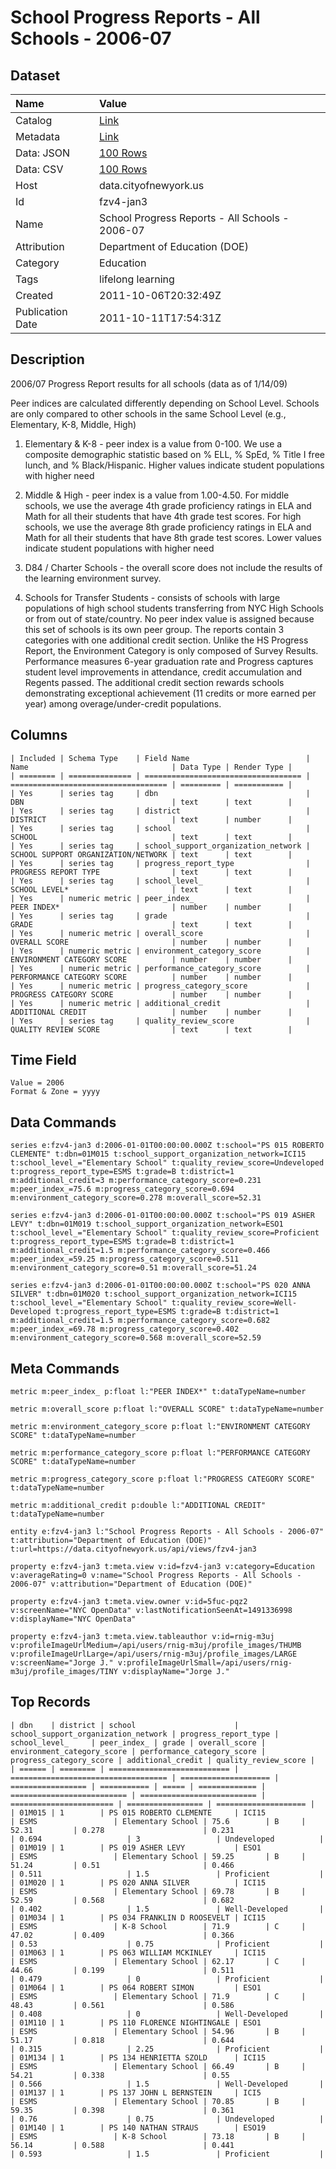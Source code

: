 # School Progress Reports - All Schools - 2006-07

## Dataset

| Name | Value |
| :--- | :---- |
| Catalog | [Link](https://catalog.data.gov/dataset/school-progress-reports-all-schools-2006-07-0796f) |
| Metadata | [Link](https://data.cityofnewyork.us/api/views/fzv4-jan3) |
| Data: JSON | [100 Rows](https://data.cityofnewyork.us/api/views/fzv4-jan3/rows.json?max_rows=100) |
| Data: CSV | [100 Rows](https://data.cityofnewyork.us/api/views/fzv4-jan3/rows.csv?max_rows=100) |
| Host | data.cityofnewyork.us |
| Id | fzv4-jan3 |
| Name | School Progress Reports - All Schools - 2006-07 |
| Attribution | Department of Education (DOE) |
| Category | Education |
| Tags | lifelong learning |
| Created | 2011-10-06T20:32:49Z |
| Publication Date | 2011-10-11T17:54:31Z |

## Description

2006/07 Progress Report results for all schools (data as of 1/14/09)

Peer indices are calculated differently depending on School Level.  Schools are only compared to other schools in the same School Level (e.g., Elementary, K-8, Middle, High)

1) Elementary & K-8 - peer index is a value from 0-100.  We use a composite demographic statistic based on % ELL, % SpEd, % Title I free lunch, and % Black/Hispanic.  Higher values indicate student populations with higher need

2) Middle & High - peer index is a value from 1.00-4.50.  For middle schools, we use the average 4th grade proficiency ratings in ELA and Math for all their students that have 4th grade test scores.  For high schools, we use the average 8th grade proficiency ratings in ELA and Math for all their students that have 8th grade test scores.  Lower values indicate student populations with higher need

3) D84 / Charter Schools - the overall score does not include the results of the learning environment survey. 

4) Schools for Transfer Students - consists of schools with large populations of high school students transferring from NYC High Schools or from out of state/country.  No peer index value is assigned because this set of schools is its own peer group. The reports contain 3 categories with one additional credit section.  Unlike the HS Progress Report, the Environment Category is only composed of Survey Results.  Performance measures 6-year graduation rate and Progress captures student level improvements in attendance, credit accumulation and Regents passed.  The additional credit section rewards schools demonstrating exceptional achievement (11 credits or more earned per year) among overage/under-credit populations.

## Columns

```ls
| Included | Schema Type    | Field Name                          | Name                                | Data Type | Render Type |
| ======== | ============== | =================================== | =================================== | ========= | =========== |
| Yes      | series tag     | dbn                                 | DBN                                 | text      | text        |
| Yes      | series tag     | district                            | DISTRICT                            | text      | number      |
| Yes      | series tag     | school                              | SCHOOL                              | text      | text        |
| Yes      | series tag     | school_support_organization_network | SCHOOL SUPPORT ORGANIZATION/NETWORK | text      | text        |
| Yes      | series tag     | progress_report_type                | PROGRESS REPORT TYPE                | text      | text        |
| Yes      | series tag     | school_level_                       | SCHOOL LEVEL*                       | text      | text        |
| Yes      | numeric metric | peer_index_                         | PEER INDEX*                         | number    | number      |
| Yes      | series tag     | grade                               | GRADE                               | text      | text        |
| Yes      | numeric metric | overall_score                       | OVERALL SCORE                       | number    | number      |
| Yes      | numeric metric | environment_category_score          | ENVIRONMENT CATEGORY SCORE          | number    | number      |
| Yes      | numeric metric | performance_category_score          | PERFORMANCE CATEGORY SCORE          | number    | number      |
| Yes      | numeric metric | progress_category_score             | PROGRESS CATEGORY SCORE             | number    | number      |
| Yes      | numeric metric | additional_credit                   | ADDITIONAL CREDIT                   | number    | number      |
| Yes      | series tag     | quality_review_score                | QUALITY REVIEW SCORE                | text      | text        |
```

## Time Field

```ls
Value = 2006
Format & Zone = yyyy
```

## Data Commands

```ls
series e:fzv4-jan3 d:2006-01-01T00:00:00.000Z t:school="PS 015 ROBERTO CLEMENTE" t:dbn=01M015 t:school_support_organization_network=ICI15 t:school_level_="Elementary School" t:quality_review_score=Undeveloped t:progress_report_type=ESMS t:grade=B t:district=1 m:additional_credit=3 m:performance_category_score=0.231 m:peer_index_=75.6 m:progress_category_score=0.694 m:environment_category_score=0.278 m:overall_score=52.31

series e:fzv4-jan3 d:2006-01-01T00:00:00.000Z t:school="PS 019 ASHER LEVY" t:dbn=01M019 t:school_support_organization_network=ESO1 t:school_level_="Elementary School" t:quality_review_score=Proficient t:progress_report_type=ESMS t:grade=B t:district=1 m:additional_credit=1.5 m:performance_category_score=0.466 m:peer_index_=59.25 m:progress_category_score=0.511 m:environment_category_score=0.51 m:overall_score=51.24

series e:fzv4-jan3 d:2006-01-01T00:00:00.000Z t:school="PS 020 ANNA SILVER" t:dbn=01M020 t:school_support_organization_network=ICI15 t:school_level_="Elementary School" t:quality_review_score=Well-Developed t:progress_report_type=ESMS t:grade=B t:district=1 m:additional_credit=1.5 m:performance_category_score=0.682 m:peer_index_=69.78 m:progress_category_score=0.402 m:environment_category_score=0.568 m:overall_score=52.59
```

## Meta Commands

```ls
metric m:peer_index_ p:float l:"PEER INDEX*" t:dataTypeName=number

metric m:overall_score p:float l:"OVERALL SCORE" t:dataTypeName=number

metric m:environment_category_score p:float l:"ENVIRONMENT CATEGORY SCORE" t:dataTypeName=number

metric m:performance_category_score p:float l:"PERFORMANCE CATEGORY SCORE" t:dataTypeName=number

metric m:progress_category_score p:float l:"PROGRESS CATEGORY SCORE" t:dataTypeName=number

metric m:additional_credit p:double l:"ADDITIONAL CREDIT" t:dataTypeName=number

entity e:fzv4-jan3 l:"School Progress Reports - All Schools - 2006-07" t:attribution="Department of Education (DOE)" t:url=https://data.cityofnewyork.us/api/views/fzv4-jan3

property e:fzv4-jan3 t:meta.view v:id=fzv4-jan3 v:category=Education v:averageRating=0 v:name="School Progress Reports - All Schools - 2006-07" v:attribution="Department of Education (DOE)"

property e:fzv4-jan3 t:meta.view.owner v:id=5fuc-pqz2 v:screenName="NYC OpenData" v:lastNotificationSeenAt=1491336998 v:displayName="NYC OpenData"

property e:fzv4-jan3 t:meta.view.tableauthor v:id=rnig-m3uj v:profileImageUrlMedium=/api/users/rnig-m3uj/profile_images/THUMB v:profileImageUrlLarge=/api/users/rnig-m3uj/profile_images/LARGE v:screenName="Jorge J." v:profileImageUrlSmall=/api/users/rnig-m3uj/profile_images/TINY v:displayName="Jorge J."
```

## Top Records

```ls
| dbn    | district | school                      | school_support_organization_network | progress_report_type | school_level_     | peer_index_ | grade | overall_score | environment_category_score | performance_category_score | progress_category_score | additional_credit | quality_review_score | 
| ====== | ======== | =========================== | =================================== | ==================== | ================= | =========== | ===== | ============= | ========================== | ========================== | ======================= | ================= | ==================== | 
| 01M015 | 1        | PS 015 ROBERTO CLEMENTE     | ICI15                               | ESMS                 | Elementary School | 75.6        | B     | 52.31         | 0.278                      | 0.231                      | 0.694                   | 3                 | Undeveloped          | 
| 01M019 | 1        | PS 019 ASHER LEVY           | ESO1                                | ESMS                 | Elementary School | 59.25       | B     | 51.24         | 0.51                       | 0.466                      | 0.511                   | 1.5               | Proficient           | 
| 01M020 | 1        | PS 020 ANNA SILVER          | ICI15                               | ESMS                 | Elementary School | 69.78       | B     | 52.59         | 0.568                      | 0.682                      | 0.402                   | 1.5               | Well-Developed       | 
| 01M034 | 1        | PS 034 FRANKLIN D ROOSEVELT | ICI15                               | ESMS                 | K-8 School        | 71.9        | C     | 47.02         | 0.409                      | 0.366                      | 0.53                    | 0.75              | Proficient           | 
| 01M063 | 1        | PS 063 WILLIAM MCKINLEY     | ICI15                               | ESMS                 | Elementary School | 62.17       | C     | 44.66         | 0.199                      | 0.511                      | 0.479                   | 0                 | Proficient           | 
| 01M064 | 1        | PS 064 ROBERT SIMON         | ESO1                                | ESMS                 | Elementary School | 71.9        | C     | 48.43         | 0.561                      | 0.586                      | 0.408                   | 0                 | Well-Developed       | 
| 01M110 | 1        | PS 110 FLORENCE NIGHTINGALE | ESO1                                | ESMS                 | Elementary School | 54.96       | B     | 51.17         | 0.818                      | 0.644                      | 0.315                   | 2.25              | Proficient           | 
| 01M134 | 1        | PS 134 HENRIETTA SZOLD      | ICI15                               | ESMS                 | Elementary School | 66.49       | B     | 54.21         | 0.338                      | 0.55                       | 0.566                   | 1.5               | Well-Developed       | 
| 01M137 | 1        | PS 137 JOHN L BERNSTEIN     | ICI5                                | ESMS                 | Elementary School | 70.85       | B     | 59.35         | 0.398                      | 0.361                      | 0.76                    | 0.75              | Undeveloped          | 
| 01M140 | 1        | PS 140 NATHAN STRAUS        | ESO19                               | ESMS                 | K-8 School        | 73.18       | B     | 56.14         | 0.588                      | 0.441                      | 0.593                   | 1.5               | Proficient           | 
```